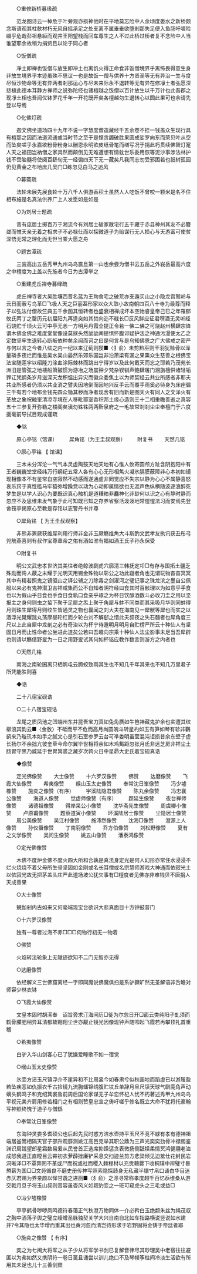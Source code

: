 <!-- { "loadSidebar": true } -->
　　○重修新桥募缘疏 

　　范龙图诗云一棹危于叶旁观亦损神他时在平地莫忘险中人余顷度娄水之新桥颇念斯语观其柱欹材朽无风自摇承足之处支离不属垂垂欲堕剎那失足便入鱼肠吁嗟险巇乎危哉彭祖悬絙而观井王阳望栈而回车尊生之人不过此桥过桥者复不念险中人当谁望耶余故稍为捐赀且以论于同心者 

　　○饭僧疏 

　　凈土即禅也饭僧与放生即凈土也离饥火得正命食非饭僧境界乎离怖畏得意生身非放生境界乎本迹虽殊不思议一也是故饭一僧与供养十方贤圣等无有异治一生与度尽恒沙物命等无有异两者剎那运心与尽未来际永不退转等无有异在修凈土者弘愿深悲植此德本耳静方禅师之说弥陀经也诸檀越之饭僧以百计放生以千万计也此吾郡之现凈土相也吾闻优钵罗花千年一开花既开矣各檀越勿生退转心以圆此果可也余请先登以导焉 

　　○化佛灯疏 

　　迦文佛坐道场四十九年不说一字慧度僧造藏经千五余卷不挂一钱盖众生现行具有檀那之因而法道流通或当时节之至于是悭贪蠲破胜果圆成娑罗向东而荣贝叶从空而坠矣嗟乎永嘉欲粉骨粉身以酬恩永明欲皮纸骨笔而缮写况于捐此朽贯续佛智灯寔人天之福田岂衲僧之家具然而颠倒见无难遭想有情躭世乐委用恢等泥沙事涉法林护钱不啻脑髓将使阅百繇旬无一经徧四天下无一藏矣凡我同志勿受邪困若也祇树孤园仍见黄金之布地庶几吴门□练忽见白马之追风 

　　○募斋疏 

　　法轮未展先展食轮十万八千人俱游香积土虽然人人吃饭不曾咬一颗米是名不住相布施是名真法供养广上人发愿如是如是 

　　○为刘居士题疏 

　　昔有庞居士掷百万于湘流今有刘居士破家散宅行五千藏于赤县神州其友不必簪绂而惟天亲无着之相求子不必禄仕而以探微道子为贻谋行无人损心与天游富可使贫深悟无常之理化而无怛当乘大愿之舟 

　　○题古潭疏 

　　三峩高出五岳秀甲九州岛岛震旦第一山也余尝为僧书云五岳之外峩岳最高六度之中檀度为上盖以先施者今日为古潭举之 

　　○重建虎丘禅寺募绿疏 

　　虎丘禅寺者大吴胜壤西晋名蓝为王珣舍宅之破荒亦支遁买山之小隐龙宫鹫岭与云日而蔽亏鸟革□飞极人天之巨丽葢形家以众大取小故南朝四百八十寺为最尊而释子以弘法付僧故竺典五千余函其恒转者也盛衰相禅成坏本空始睿皇帝己巳之年罹郁攸氏丙丁之罄历元初屇阳九再逢突如其焚向迩不戢长□反风鲜应征君噀酒无灵听经石饶贮千顷火云可中亭无恙一方明月丹霞全提正令若一佛二佛之可烧赵州横肆宗锋谓木佛金佛之难度堂堂像设莫捄头然訿訿阐提惧怀腹诽疑护法之神通污漫使太乙之定数坚牢生退转心断皈依种矣余闻而诃之曰是何言与是乌知佛恩之广大佛戒之密严与何以言之今者八纮之内一纪以来辽蓟则猰■〈犭俞〉未剪黔巫则干羽犹赊骨以泽量磷多夜烂而惟是吴水吴山晏然乐郊乐国岂非沿萧梁有漏之果熏众生慈善之根佛宝法宝随莲宇以绍隆刀涂血涂际棘林而跳出宁得岁以及此何戴天而忘之耶若乃茂苑长洲旧是管弦之地楼船箫皷惯为游冶之场晨钟夕梵杂钗钏声鲍肆屠门溷旃檀供诸轻垢罪讧梵纲条岁月滋深天龙积愠出异灾而徽众委焦土以为师契经云共业所感者非耶夫共业所感者仍须以共业消之譬夫因地倒而因地兴反手云而覆手雨奚必待身为床痤徧三千有若个地布金钱先四众锄其秽而净者现舍有旧而新是图天火有同人之文泽火有革故之象祝融峯清凉寺境在人移毗耶室香积邦土缘心造则三十二相重瞻善逝之真容五十三参复开弥勒之楼阁矣滇勿铢铢两两靳泉府之一毛故常剎剎尘尘奉檀门于六度援毫前导拭目观成谨疏 

　　◆铭 

　　原心亭铭（馆课） 
　　犀角铭（为王圭叔观察） 
　　附复书 
　　天然几铭 

　　○原心亭铭 【 馆课】 

　　三木未分浑沦一气气本灵虚陶鼓天地天地有心惟人攸寄圆颅方趾含阴抱阳中有王者巍巍堂堂经纬万行纲纪五常人各有心心无形相焦火凝氷膈膜蔽障非心本初如镜现相像本不有鉴常自空寂然不动感而遂通虗非罔觉应不失宗以静为心心不属静喜怒哀乐窍于真性槛马牢猿弥增躁竞以动为心动即属情欲也无涯声色纵横随波逐浪醉死梦生是以学人识心为要既识真心触机是道糟粕非麤神化非玅何以识之心有静时静而忽应不及思维未发气象于此可知既已知之存养省察活泼泼地常惺惺法习而安焉先登舍筏亭揭原心至教是存铭以志警丹书并尊 

　　○犀角铭 【 为王圭叔观察】 

　　非熊非罴厥获维犀利用行师非金非玉厥觞维角大斗斯酌文武孝友执讯获丑彤弓兕觥燕喜则有叔作宝尊章帝之佑有酒如淮有福如酒王氏子孙永保受 

　　○附复书 

　　明公文武忠孝世济其美往者绝鲸波劘虎穴廓清三韩抚定卭□有存与国拓土疆乏殊勋而谗人蔽之未耀于光明天用锡金殊物以彰公之功此嶷者角也无谓玩物杳杳冥冥其中有精若照鬼之镜驱山之铎公辅之刀除毒之剑濯河之璧记事之珠龙滨之墨自公佩服以来必有鬼神潜卫吉祥咸集而公不自知者阴符经曰食其时百骸理以为如意乎手食也以为假山乎日食也手食日食孰口食亲乎琢之为杯日饮醇酒数斗必收刀圭之用以坚报主之身何则虫之蛰下聚于足犀之炁上聚于角犀与蚌不同类而其采吸月华则同蚌得月则珠生犀得月则纹生皆通灵之物也曩闻之刘大夫在海南见一犀觥等犀也而实之以酒浮光晃耀跳丸荡摩昼轮红而夕轮白刘不解郄之惜此夫叔夜之失石髓者也犀角度三尺以上此自犀中龙剖之必有奇治以为杯宁待邀明月明月自贮楞严所云十种仙人有坚固日月而止性命者公坐进此道矣公若曰吾趣向宗乘十种仙人法尘影事未足当吾犀辟也则请以觞借野叟为一日之用野叟试其何如杯铭应教作数言则游方之内者也 

　　○天然几铭 

　　南海之南轮囷离只栖鹘屯云腾蛟致雨其生也不知几千年其来也不知几万里君子所凭能胜则喜 

　　◆诰 

　　二十八宿宝砚诰 

　　○二十八宿宝砚诰 

　　龙尾之质凤池之凹端州东井昆吾宝刀真如兔角赝如牛笆神藏鬼护余也实遭其纹柳浪其韵云■〈金敖〉不砥而平不危而高月尚圆魄斗转星杓如玉有笋如琴有轸非鸜鹆来乃璇玑本如手之腻文心是引石室参罗云台可凖娄明虽莹混沌讵损昔余东壁子虚长扬尔不余拙亢彼奎草今命尔翼毕世相将余如木鸡觜距忽张月氐非远芝房非祥尘土肠胃守黑乃臧延于世冑箕裘之藏岁次鹑火日中星昴大史氏着宝砚真诰 

　　◆像赞 

　　定光佛像赞 
　　大士像赞 
　　十六罗汉像赞 
　　佛赞 
　　达磨像赞 
　　飞霞大仙像赞 
　　希夷像赞 
　　缑山玉太史像赞 
　　奉常沈日峯像赞 
　　冯少墟橡赞 
　　施奕之像赞（有序） 
　　宇溪陆隐君像赞 
　　陈丸余像赞 
　　冯忠襄公像赞 
　　海道人像赞 
　　觉虚师像赞（有序） 
　　题延生像赞 
　　夜台禅师像赞 
　　诸德祖像赞 
　　得岸杲公小像赞 
　　沈华斋先生像赞 
　　周虞卿小像赞 
　　卢原甫像赞 
　　题蔡道寅小像赞 
　　环溪陆居士像赞 
　　尘隐居士像赞 
　　周公美像赞 
　　吴江村像赞 
　　施沛然像赞 
　　沈海□像赞 
　　澄源上人像赞 
　　孙仪蜃像赞 
　　丁南羽像赞 
　　乔方伯像赞 
　　刘松野像赞 
　　夏有之文学像赞 
　　吴问生像赞 
　　姚五山像赞 
　　潘泰鸿像赞 

　　○定光佛像赞 

　　木佛不度炉金佛不度火四大所和合孰是真法身定光是何人幻形亦常住水浸浸不烂火烧烧不着父母所生骨坚固如金刚或名长耳僧或名宗慧师游戏大神通而依寂光土以依寂光故无把茅盖头庄严此道场坡公犹欠事有□檀度者见佛亦非难钱贝不唐捐人天成善果 

　　○大士像赞 

　　兢伽剎内古如来又何毫端现宝台欲识大悲真面目十方钟鼓普门 

　　○十六罗汉像赞 

　　独有一尊者过海不赤□□□何物行初无一物着 

　　○佛赞 

　　火焰转法轮象上无辙迹欲知不二门无智亦无得 

　　○达磨像赞 

　　依经解义三世佛窟离经一字即同魔说佛魔俱扫是系驴獗旷然无圣解语非舌瞻对师容少林衣钵 

　　○飞霞大仙像赞 

　　文皇本固时胡潆奉　诏旨旁求汀海间历□徙为尔忽日开□面云类纯阳子虬须而鹤骨臞肥稍异耳清都故翱翔尘世亦觏止镜光因像现钟声随叩起飞霞若再攀顶礼首重稽 

　　○希夷像赞 

　　白驴入华山剑客心已了犹嫌爱睡歌不如一宿觉 

　　○缑山玉太史像赞 

　　氷壶方洁玉尺镇浮介不崖异和不比周盎今如春肃兮似秋画地而蹈虚已以游履盈若坠疾恶如仇振衣千古捡镜九流胸蟠锦绣腹贮坟丘单辞月旦尺牍天球气劘鹿角声动螭头鹤鸣子和克绍箕裘鲁前周后国论家谋无子牟恋怀杞人忧不朽著述秀甲九州岛岛平视元美齐肩用修若相门之有相则赞皇忠宣之俦吁嗟乎修名既立大命不犹将托豪翰写神照终愧于道子与僧繇 

　　○奉常沈日峯像赞 

　　东海钟灵娄多耆硕公也后起先民时惑方洁氷壶持平玉尺不竞不絿有孝有德神祖端居釜鬵相隔天官子部升观靡测姚江高邑克举其职公鼎为三声光奕奕劲骨冲襟朗鉴渊识周践望郎星霜数易爰从民誉首正选席抑躁惩贪表微扬侧舐犊柔情冥鸿健翮老洫成怒我道正直瞠目云霄初衣萝薜挫廉铲采息交扫迹兰剪方悲梁倾见迫筮仕花封民岩洞晰泽□不覃弊罔不革或尸而祝或社而稷入棘程材以充贡藉爨下收桐璞中辨璧寸晷槱薪为国□□文苑循良不磨史册传神写照索隐探赜身无私藏半镮寸帛口诵白华目迷赤仄君赐为养亲颜以怿甘毳之进厕■〈犭俞〉之涤寻常称孝度越千百忆忝维桑从游交戟月旦子将玉山叔则音容虽杳风义如觌豹变之一班可窥虎头之三毛或益□ 

　　○冯少墟橡赞 

　　亭亭鹤骨哕哕凤鸣德符春蔼正气秋澄万物同体一介必矜白玉绝颣朱丝为绳茂叔之胸中洒落子舆之璧立崚嶒圣脉独契关学大兴自南自北如车指路横说竖说如水建并?令其隐也太华增而重其出也黄河忽而清岂待形求于岩野固将金铸于帝廷者耶 

　　○施奕之像赞 【 有序】 

　　奕之为七闽大将军之从子少从将军学书剑已复解音律尽其玅理吴中老宿往往避匿以为弗如然又携阴符一卷日笺且诵尝以训儿绝口不及琴幞筝柱间冷淡生活欲有所用其未足也儿十三善剑槊 

